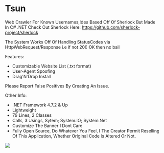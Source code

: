 # Tsun
Web Crawler For Known Usernames,Idea Based Off Of Sherlock But Made In C# .NET
Check Out Sherlock Here: 
https://github.com/sherlock-project/sherlock

The System Works Off Of Handling StatusCodes via HttpWebRequest/Response i.e if not 200 OK then no ball

Features:
- Customizable Website List (.txt format)
- User-Agent Spoofing
- Drag'N'Drop Install


Please Report False Positives By Creating An Issue.

Other Info:
- .NET Framework 4.7.2 & Up
- Lightweight
- 79 Lines, 2 Classes
- Calls, 3 Usings, Sytem; System.IO; System.Net
- Customize The Banner I Dont Care
- Fully Open Source, Do Whatever You Feel, I The Creator Permit Reselling Of This Application, Whether Original Code Is Altered Or Not.

<img src="https://user-images.githubusercontent.com/80434330/110720921-55c09b00-8207-11eb-8091-2528307b3d01.PNG">
